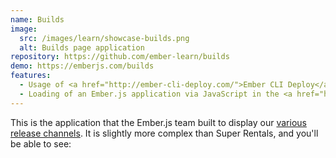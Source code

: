 ```yaml
---
name: Builds
image:
  src: /images/learn/showcase-builds.png
  alt: Builds page application
repository: https://github.com/ember-learn/builds
demo: https://emberjs.com/builds
features:
  - Usage of <a href="http://ember-cli-deploy.com/">Ember CLI Deploy</a> to deploy to S3.
  - Loading of an Ember.js application via JavaScript in the <a href="https://github.com/emberjs/website">website</a>.
---
```

This is the application that the Ember.js team built to display our <a href="http://emberjs.com/builds/">various release channels</a>. It is slightly more complex than Super Rentals, and you'll be able to see:
